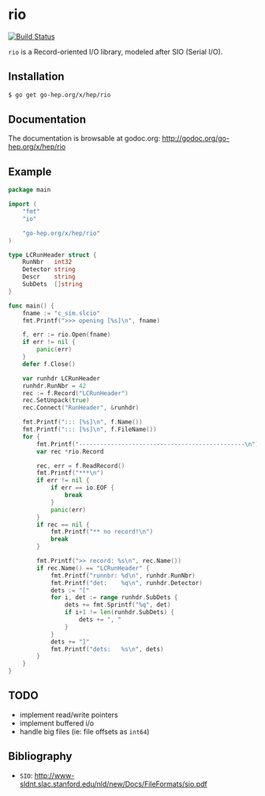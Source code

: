 rio
===

[![Build Status](https://secure.travis-ci.org/go-hep/rio.png)](http://travis-ci.org/go-hep/rio)

`rio` is a Record-oriented I/O library, modeled after SIO (Serial I/O).

## Installation

```sh
$ go get go-hep.org/x/hep/rio
```

## Documentation

The documentation is browsable at godoc.org:
 http://godoc.org/go-hep.org/x/hep/rio

## Example

```go
package main

import (
	"fmt"
	"io"

	"go-hep.org/x/hep/rio"
)

type LCRunHeader struct {
	RunNbr   int32
	Detector string
	Descr    string
	SubDets  []string
}

func main() {
	fname := "c_sim.slcio"
	fmt.Printf(">>> opening [%s]\n", fname)

	f, err := rio.Open(fname)
	if err != nil {
		panic(err)
	}
	defer f.Close()

	var runhdr LCRunHeader
	runhdr.RunNbr = 42
	rec := f.Record("LCRunHeader")
	rec.SetUnpack(true)
	rec.Connect("RunHeader", &runhdr)

	fmt.Printf("::: [%s]\n", f.Name())
	fmt.Printf("::: [%s]\n", f.FileName())
	for {
		fmt.Printf("-----------------------------------------------\n")
		var rec *rio.Record

		rec, err = f.ReadRecord()
		fmt.Printf("***\n")
		if err != nil {
			if err == io.EOF {
				break
			}
			panic(err)
		}
		if rec == nil {
			fmt.Printf("** no record!\n")
			break
		}

		fmt.Printf(">> record: %s\n", rec.Name())
		if rec.Name() == "LCRunHeader" {
			fmt.Printf("runnbr: %d\n", runhdr.RunNbr)
			fmt.Printf("det:    %q\n", runhdr.Detector)
			dets := "["
			for i, det := range runhdr.SubDets {
				dets += fmt.Sprintf("%q", det)
				if i+1 != len(runhdr.SubDets) {
					dets += ", "
				}
			}
			dets += "]"
			fmt.Printf("dets:   %s\n", dets)
		}
	}
}
```

## TODO

- implement read/write pointers
- implement buffered i/o
- handle big files (ie: file offsets as `int64`)

## Bibliography

- `SIO`: http://www-sldnt.slac.stanford.edu/nld/new/Docs/FileFormats/sio.pdf
